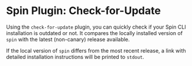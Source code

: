 # Spin Plugin: Check-for-Update 

Using the `check-for-update` plugin, you can quickly check if your Spin CLI installation is outdated or not. It compares the locally installed version of `spin` with the latest (non-canary) release available.

If the local version of `spin` differs from the most recent release, a link with detailed installation instructions will be printed to `stdout`.
